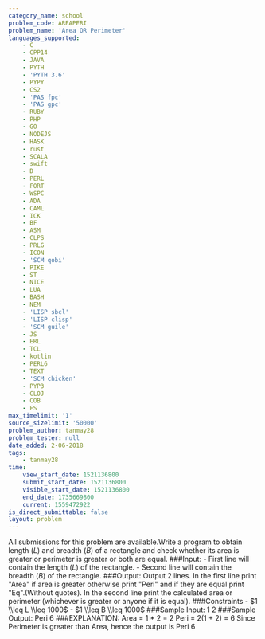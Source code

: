```yaml
---
category_name: school
problem_code: AREAPERI
problem_name: 'Area OR Perimeter'
languages_supported:
    - C
    - CPP14
    - JAVA
    - PYTH
    - 'PYTH 3.6'
    - PYPY
    - CS2
    - 'PAS fpc'
    - 'PAS gpc'
    - RUBY
    - PHP
    - GO
    - NODEJS
    - HASK
    - rust
    - SCALA
    - swift
    - D
    - PERL
    - FORT
    - WSPC
    - ADA
    - CAML
    - ICK
    - BF
    - ASM
    - CLPS
    - PRLG
    - ICON
    - 'SCM qobi'
    - PIKE
    - ST
    - NICE
    - LUA
    - BASH
    - NEM
    - 'LISP sbcl'
    - 'LISP clisp'
    - 'SCM guile'
    - JS
    - ERL
    - TCL
    - kotlin
    - PERL6
    - TEXT
    - 'SCM chicken'
    - PYP3
    - CLOJ
    - COB
    - FS
max_timelimit: '1'
source_sizelimit: '50000'
problem_author: tanmay28
problem_tester: null
date_added: 2-06-2018
tags:
    - tanmay28
time:
    view_start_date: 1521136800
    submit_start_date: 1521136800
    visible_start_date: 1521136800
    end_date: 1735669800
    current: 1559472922
is_direct_submittable: false
layout: problem
---
```

All submissions for this problem are available.Write a program to obtain length $(L)$ and breadth $(B)$ of a rectangle and check whether its area is greater or perimeter is greater or both are equal. ###Input: - First line will contain the length $(L)$ of the rectangle. - Second line will contain the breadth $(B)$ of the rectangle. ###Output: Output 2 lines. In the first line print "Area" if area is greater otherwise print "Peri" and if they are equal print "Eq".(Without quotes). In the second line print the calculated area or perimeter (whichever is greater or anyone if it is equal). ###Constraints - $1 \\leq L \\leq 1000$ - $1 \\leq B \\leq 1000$ ###Sample Input: 1 2 ###Sample Output: Peri 6 ###EXPLANATION: Area = 1 \* 2 = 2 Peri = 2(1 + 2) = 6 Since Perimeter is greater than Area, hence the output is Peri 6
